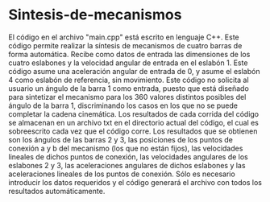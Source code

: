 # Sintesis-de-mecanismos
El código en el archivo "main.cpp" está escrito en lenguaje C++. Este código permite realizar la síntesis de mecanismos de cuatro barras de forma automática. Recibe como datos de entrada las dimensiones de los cuatro eslabones y la velocidad angular de entrada en el eslabón 1. Este código asume una aceleración angular de entrada de 0, y asume el eslabón 4 como eslabón de referencia, sin movimiento. 
Este código no solicita al usuario un ángulo de la barra 1 como entrada, puesto que está diseñado para sintetizar el mecanismo para los 360 valores distintos posibles del ángulo de la barra 1, discriminando los casos en los que no se puede completar la cadena cinemática. 
Los resultados de cada corrida del código se almacenan en un archivo txt en el directorio actual del código, el cual es sobreescrito cada vez que el código corre.
Los resultados que se obtienen son los ángulos de las barras 2 y 3, las posiciones de los puntos de conexión a y b del mecanismo (los que no están fijos), las velocidades lineales de dichos puntos de conexión, las velocidades angulares de los eslabones 2 y 3, las aceleraciones angulares de dichos eslabones y las aceleraciones lineales de los puntos de conexión.
Sólo es necesario introducir los datos requeridos y el código generará el archivo con todos los resultados automáticamente.
